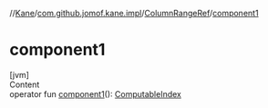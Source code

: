 //[Kane](../../index.md)/[com.github.jomof.kane.impl](../index.md)/[ColumnRangeRef](index.md)/[component1](component1.md)



# component1  
[jvm]  
Content  
operator fun [component1](component1.md)(): [ComputableIndex](../-computable-index/index.md)  




